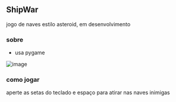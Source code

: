 ## ShipWar
jogo de naves estilo asteroid, em desenvolvimento

### sobre
- usa pygame  

![image](https://github.com/tiago3186/ShipWar/assets/132753395/131b6a16-2cbb-4679-9992-df22e07b02c6)


### como jogar
aperte as setas do teclado e espaço para atirar nas naves inimigas
